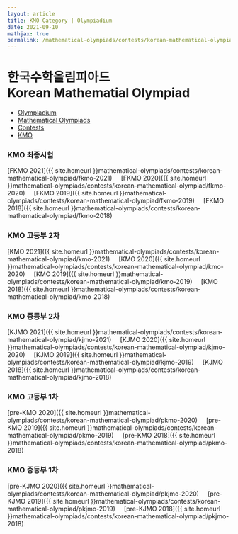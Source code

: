 ```yaml
---
layout: article
title: KMO Category | Olympiadium
date: 2021-09-10
mathjax: true
permalink: /mathematical-olympiads/contests/korean-mathematical-olympiad/
---
```

# 한국수학올림피아드 <br> Korean Mathematial Olympiad
<ul class="breadcrumb">
	<li><a href="{{ site.homeurl }}">Olympiadium</a></li> 
	<li><a href="{{ site.homeurl }}mathematical-olympiads/">Mathematical Olympiads</a></li> 
	<li><a href="{{ site.homeurl }}mathematical-olympiads/contests/">Contests</a></li> 
	<li><a href="{{ site.homeurl }}mathematical-olympiads/contests/korean-mathematical-olympiad/">KMO</a></li>
</ul>

### KMO 최종시험
[FKMO 2021]({{ site.homeurl }}mathematical-olympiads/contests/korean-mathematical-olympiad/fkmo-2021)&nbsp;&nbsp;&nbsp;&nbsp;
[FKMO 2020]({{ site.homeurl }}mathematical-olympiads/contests/korean-mathematical-olympiad/fkmo-2020)&nbsp;&nbsp;&nbsp;&nbsp;
[FKMO 2019]({{ site.homeurl }}mathematical-olympiads/contests/korean-mathematical-olympiad/fkmo-2019)&nbsp;&nbsp;&nbsp;&nbsp;
[FKMO 2018]({{ site.homeurl }}mathematical-olympiads/contests/korean-mathematical-olympiad/fkmo-2018)&nbsp;&nbsp;&nbsp;&nbsp;
### KMO 고등부 2차
[KMO 2021]({{ site.homeurl }}mathematical-olympiads/contests/korean-mathematical-olympiad/kmo-2021)&nbsp;&nbsp;&nbsp;&nbsp;
[KMO 2020]({{ site.homeurl }}mathematical-olympiads/contests/korean-mathematical-olympiad/kmo-2020)&nbsp;&nbsp;&nbsp;&nbsp;
[KMO 2019]({{ site.homeurl }}mathematical-olympiads/contests/korean-mathematical-olympiad/kmo-2019)&nbsp;&nbsp;&nbsp;&nbsp;
[KMO 2018]({{ site.homeurl }}mathematical-olympiads/contests/korean-mathematical-olympiad/kmo-2018)&nbsp;&nbsp;&nbsp;&nbsp;
### KMO 중등부 2차
[KJMO 2021]({{ site.homeurl }}mathematical-olympiads/contests/korean-mathematical-olympiad/kjmo-2021)&nbsp;&nbsp;&nbsp;&nbsp;
[KJMO 2020]({{ site.homeurl }}mathematical-olympiads/contests/korean-mathematical-olympiad/kjmo-2020)&nbsp;&nbsp;&nbsp;&nbsp;
[KJMO 2019]({{ site.homeurl }}mathematical-olympiads/contests/korean-mathematical-olympiad/kjmo-2019)&nbsp;&nbsp;&nbsp;&nbsp;
[KJMO 2018]({{ site.homeurl }}mathematical-olympiads/contests/korean-mathematical-olympiad/kjmo-2018)&nbsp;&nbsp;&nbsp;&nbsp;
### KMO 고등부 1차
[pre-KMO 2020]({{ site.homeurl }}mathematical-olympiads/contests/korean-mathematical-olympiad/pkmo-2020)&nbsp;&nbsp;&nbsp;&nbsp;
[pre-KMO 2019]({{ site.homeurl }}mathematical-olympiads/contests/korean-mathematical-olympiad/pkmo-2019)&nbsp;&nbsp;&nbsp;&nbsp;
[pre-KMO 2018]({{ site.homeurl }}mathematical-olympiads/contests/korean-mathematical-olympiad/pkmo-2018)&nbsp;&nbsp;&nbsp;&nbsp;
### KMO 중등부 1차
[pre-KJMO 2020]({{ site.homeurl }}mathematical-olympiads/contests/korean-mathematical-olympiad/pkjmo-2020)&nbsp;&nbsp;&nbsp;&nbsp;
[pre-KJMO 2019]({{ site.homeurl }}mathematical-olympiads/contests/korean-mathematical-olympiad/pkjmo-2019)&nbsp;&nbsp;&nbsp;&nbsp;
[pre-KJMO 2018]({{ site.homeurl }}mathematical-olympiads/contests/korean-mathematical-olympiad/pkjmo-2018)&nbsp;&nbsp;&nbsp;&nbsp;
